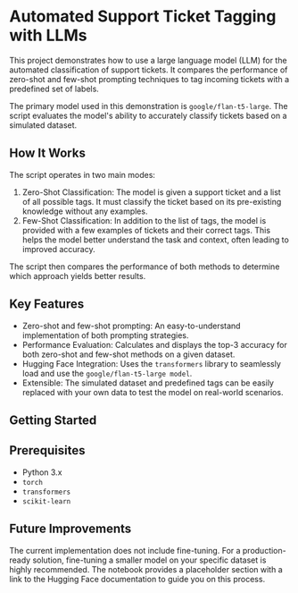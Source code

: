 
# Automated Support Ticket Tagging with LLMs
This project demonstrates how to use a large language model (LLM) for the automated classification of support tickets. It compares the performance of zero-shot and few-shot prompting techniques to tag incoming tickets with a predefined set of labels.

The primary model used in this demonstration is `google/flan-t5-large`. The script evaluates the model's ability to accurately classify tickets based on a simulated dataset.

## How It Works
The script operates in two main modes:
1. Zero-Shot Classification: The model is given a support ticket and a list of all possible tags. It must classify the ticket based on its pre-existing knowledge without any examples.
2. Few-Shot Classification: In addition to the list of tags, the model is provided with a few examples of tickets and their correct tags. This helps the model better understand the task and context, often leading to improved accuracy.

The script then compares the performance of both methods to determine which approach yields better results.

## Key Features
- Zero-shot and few-shot prompting: An easy-to-understand implementation of both prompting strategies.
- Performance Evaluation: Calculates and displays the top-3 accuracy for both zero-shot and few-shot methods on a given dataset.
- Hugging Face Integration: Uses the `transformers` library to seamlessly load and use the `google/flan-t5-large model`.
- Extensible: The simulated dataset and predefined tags can be easily replaced with your own data to test the model on real-world scenarios.

## Getting Started

## Prerequisites
- Python 3.x
- `torch`
- `transformers`
- `scikit-learn`

## Future Improvements
The current implementation does not include fine-tuning. For a production-ready solution, fine-tuning a smaller model on your specific dataset is highly recommended. The notebook provides a placeholder section with a link to the Hugging Face documentation to guide you on this process.
